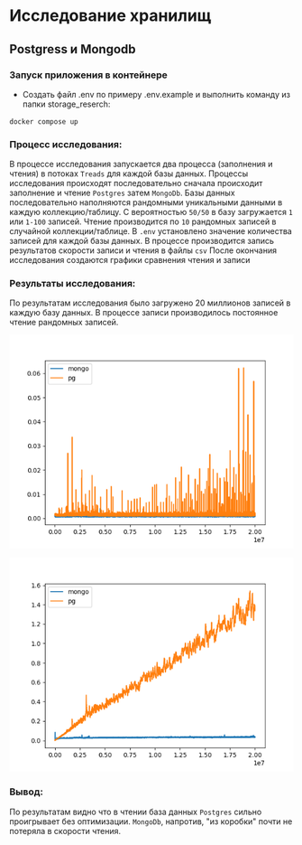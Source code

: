 # Исследование хранилищ
## Postgress и Mongodb

### Запуск приложения в контейнере
- Создать файл .env по примеру .env.example и выполнить команду из папки storage_reserch:
```
docker compose up
```
### Процесс исследования:
В процессе исследования запускается два процесса (заполнения и чтения) в потоках `Treads` для каждой базы данных.
Процессы исследования происходят последовательно сначала происходит заполнение и чтение `Postgres` затем `MongoDb`.
Базы данных последовательно наполняются рандомными уникальными данными в каждую коллекцию/таблицу. 
С вероятностью `50/50` в базу загружается `1` или `1-100` записей.
Чтение производится по `10` рандомных записей в случайной коллекции/таблице.
В `.env` установлено значение количества записей для каждой базы данных.
В процессе производится запись результатов скорости записи и чтения в файлы `csv`
После окончания исследования создаются графики сравнения чтения и записи

### Результаты исследования:

По результатам исследования было загружено 20 миллионов записей в каждую базу данных.
В процессе записи производилось постоянное чтение рандомных записей.

![Результаты записи](https://github.com/Practicum-24-10/UGC-2/blob/main/storage_research/wright.png)

![Результаты чтения](https://github.com/Practicum-24-10/UGC-2/blob/main/storage_research/read.png)

### Вывод:
По результатам видно что в чтении база данных `Postgres` сильно проигрывает без оптимизации. 
`MongoDb`, напротив, "из коробки" почти не потеряла в скорости чтения.
